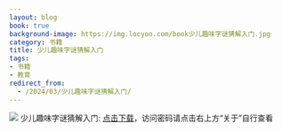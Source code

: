 ```yaml
---
layout: blog
book: true
background-image: https://img.locyoo.com/book少儿趣味字谜猜解入门.jpg
category: 书籍
title: 少儿趣味字谜猜解入门
tags:
- 书籍
- 教育
redirect_from:
  - /2024/03/少儿趣味字谜猜解入门/
---
```

![](https://img.locyoo.com/book少儿趣味字谜猜解入门.jpg)
少儿趣味字谜猜解入门: <a name = "ref1" href="https://url18.ctfile.com/f/50983618-1439916301-b7c105?p=3619">点击下载</a>，访问密码请点击右上方“关于”自行查看